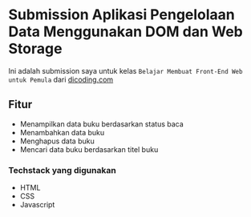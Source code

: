 # Submission Aplikasi Pengelolaan Data Menggunakan DOM dan Web Storage

Ini adalah submission saya untuk kelas `Belajar Membuat Front-End Web untuk Pemula` dari [dicoding.com](dicoding.com)

## Fitur

- Menampilkan data buku berdasarkan status baca
- Menambahkan data buku
- Menghapus data buku
- Mencari data buku berdasarkan titel buku

### Techstack yang digunakan

- HTML
- CSS
- Javascript
